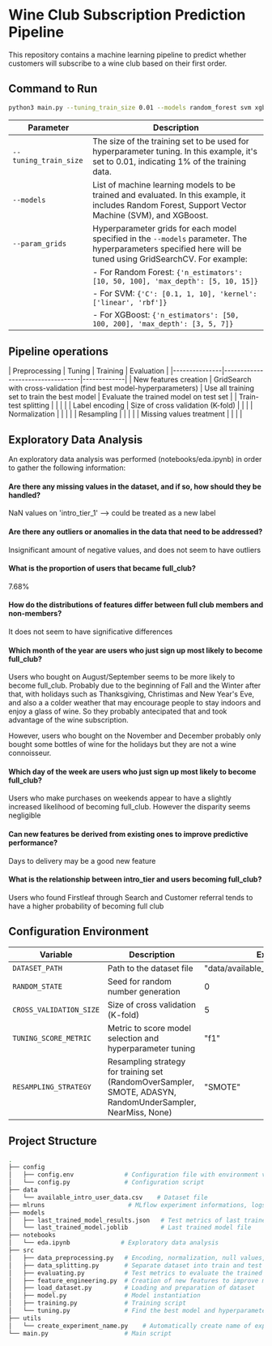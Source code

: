 # Wine Club Subscription Prediction Pipeline

This repository contains a machine learning pipeline to predict whether customers will subscribe to a wine club based on their first order.

## Command to Run

```bash
python3 main.py --tuning_train_size 0.01 --models random_forest svm xgboost --param_grids "{'random_forest': {'n_estimators': [10, 50, 100], 'max_depth': [5, 10, 15]}}" "{'svm': {'C': [0.1, 1, 10], 'kernel': ['linear', 'rbf']}}" "{'xgboost': {'n_estimators': [50, 100, 200], 'max_depth': [3, 5, 7]}}"
```

| Parameter                 | Description                                                                                                                                                 |
|---------------------------|-------------------------------------------------------------------------------------------------------------------------------------------------------------|
| `--tuning_train_size`     | The size of the training set to be used for hyperparameter tuning. In this example, it's set to 0.01, indicating 1% of the training data.                   |
| `--models`                | List of machine learning models to be trained and evaluated. In this example, it includes Random Forest, Support Vector Machine (SVM), and XGBoost.          |
| `--param_grids`           | Hyperparameter grids for each model specified in the `--models` parameter. The hyperparameters specified here will be tuned using GridSearchCV. For example: |
|                           | - For Random Forest: `{'n_estimators': [10, 50, 100], 'max_depth': [5, 10, 15]}`                                                                           |
|                           | - For SVM: `{'C': [0.1, 1, 10], 'kernel': ['linear', 'rbf']}`                                                                                              |
|                           | - For XGBoost: `{'n_estimators': [50, 100, 200], 'max_depth': [3, 5, 7]}`                                                                                  |
## Pipeline operations
| Preprocessing      | Tuning      | Training      | Evaluation  |
|---------------|----------------------------------|-------------|
| New features creation | GridSearch with cross-validation (find best model-hyperparameters) | Use all training set to train the best model | Evaluate the trained model on test set |
| Train-test splitting | | | |
| Label encoding | Size of cross validation (K-fold) | | |
| Normalization |  |   |   |
| Resampling | | | |
| Missing values treatment | | | |

## Exploratory Data Analysis

An exploratory data analysis was performed (notebooks/eda.ipynb) in order to gather the following information:

#### Are there any missing values in the dataset, and if so, how should they be handled?
NaN values on 'intro_tier_1' --> could be treated as a new label

#### Are there any outliers or anomalies in the data that need to be addressed?
Insignificant amount of negative values, and does not seem to have outliers

#### What is the proportion of users that became full_club?
7.68%

#### How do the distributions of features differ between full club members and non-members?
It does not seem to have significative differences

#### Which month of the year are users who just sign up most likely to become full_club?
Users who bought on August/September seems to be more likely to become full_club. Probably due to the beginning of Fall and the Winter after that, with holidays such as Thanksgiving, Christimas and New Year's Eve, and also a a colder weather that may encourage people to stay indoors and enjoy a glass of wine. So they probably antecipated that and took advantage of the wine subscription.

However, users who bought on the November and December probably only bought some bottles of wine for the holidays but they are not a wine connoisseur.

#### Which day of the week are users who just sign up most likely to become full_club?
Users who make purchases on weekends appear to have a slightly increased likelihood of becoming full_club. However the disparity seems negligible

#### Can new features be derived from existing ones to improve predictive performance?
Days to delivery may be a good new feature

#### What is the relationship between intro_tier and users becoming full_club?
Users who found Firstleaf through Search and Customer referral tends to have a higher probability of becoming full club 

## Configuration Environment

| Variable      | Description                                    | Example                        |
|---------------|------------------------------------------------|--------------------------------|
| `DATASET_PATH`| Path to the dataset file                       | "data/available_intro_user_data.csv" |
| `RANDOM_STATE`| Seed for random number generation              | 0                              |
| `CROSS_VALIDATION_SIZE`| Size of cross validation (K-fold)              | 5                              |
| `TUNING_SCORE_METRIC`| Metric to score model selection and hyperparameter tuning              | "f1"                              |
| `RESAMPLING_STRATEGY`| Resampling strategy for training set (RandomOverSampler, SMOTE, ADASYN, RandomUnderSampler, NearMiss, None) | "SMOTE"                              |

## Project Structure
```bash
.
├── config
│   ├── config.env              # Configuration file with environment variables
│   └── config.py               # Configuration script
├── data
│   └── available_intro_user_data.csv    # Dataset file
├── mlruns                       # MLflow experiment informations, logs, and trained models
├── models
│   ├── last_trained_model_results.json   # Test metrics of last trained model
│   └── last_trained_model.joblib         # Last trained model file
├── notebooks
│   └── eda.ipynb              # Exploratory data analysis
├── src
│   ├── data_preprocessing.py   # Encoding, normalization, null values, and other preprocessing operations
│   ├── data_splitting.py       # Separate dataset into train and test sets
│   ├── evaluating.py           # Test metrics to evaluate the trained model
│   ├── feature_engineering.py  # Creation of new features to improve model performance
│   ├── load_dataset.py         # Loading and preparation of dataset
│   ├── model.py                # Model instantiation
│   ├── training.py             # Training script
│   └── tuning.py               # Find the best model and hyperparameters based on GridSearch with Cross Validation
├── utils
│   └── create_experiment_name.py    # Automatically create name of experiments based on datetime
└── main.py                     # Main script
```